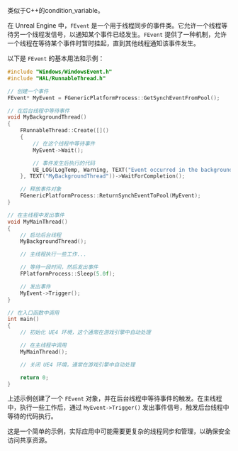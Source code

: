 类似于C++的condition_variable。

在 Unreal Engine 中，`FEvent` 是一个用于线程同步的事件类。它允许一个线程等待另一个线程发信号，以通知某个事件已经发生。`FEvent` 提供了一种机制，允许一个线程在等待某个事件时暂时挂起，直到其他线程通知该事件发生。

以下是 `FEvent` 的基本用法和示例：

```c
#include "Windows/WindowsEvent.h"
#include "HAL/RunnableThread.h"

// 创建一个事件
FEvent* MyEvent = FGenericPlatformProcess::GetSynchEventFromPool();

// 在后台线程中等待事件
void MyBackgroundThread()
{
    FRunnableThread::Create([]()
    {
        // 在这个线程中等待事件
        MyEvent->Wait();

        // 事件发生后执行的代码
        UE_LOG(LogTemp, Warning, TEXT("Event occurred in the background thread!"));
    }, TEXT("MyBackgroundThread"))->WaitForCompletion();

    // 释放事件对象
    FGenericPlatformProcess::ReturnSynchEventToPool(MyEvent);
}

// 在主线程中发出事件
void MyMainThread()
{
    // 启动后台线程
    MyBackgroundThread();

    // 主线程执行一些工作...

    // 等待一段时间，然后发出事件
    FPlatformProcess::Sleep(5.0f);

    // 发出事件
    MyEvent->Trigger();
}

// 在入口函数中调用
int main()
{
    // 初始化 UE4 环境，这个通常在游戏引擎中自动处理

    // 在主线程中调用
    MyMainThread();

    // 关闭 UE4 环境，通常在游戏引擎中自动处理

    return 0;
}

```

上述示例创建了一个 `FEvent` 对象，并在后台线程中等待事件的触发。在主线程中，执行一些工作后，通过 `MyEvent->Trigger()` 发出事件信号，触发后台线程中等待的代码执行。

这是一个简单的示例，实际应用中可能需要更复杂的线程同步和管理，以确保安全访问共享资源。